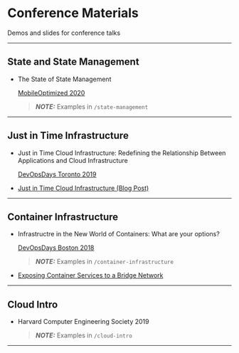 # Conference Materials

Demos and slides for conference talks

---

## State and State Management

* The State of State Management

    [MobileOptimized 2020](https://moconf.dev/)

    > **_NOTE:_** Examples in `/state-management`

---

## Just in Time Infrastructure

* Just in Time Cloud Infrastructure: Redefining the Relationship Between Applications and Cloud Infrastructure

    [DevOpsDays Toronto 2019](https://pheedloop.com/dodto19/site/sessions/?id=zdeRUR)
>

* [Just in Time Cloud Infrastructure (Blog Post)](https://medium.com/capital-one-tech/just-in-time-cloud-infrastructure-8b78a648e780)

---

## Container Infrastructure

* Infrastructre in the New World of Containers: What are your options?

    [DevOpsDays Boston 2018](https://www.devopsdays.org/events/2018-boston/program/austen-novis/)

    > **_NOTE:_** Examples in `/container-infrastructure`

* [Exposing Container Services to a Bridge Network](https://medium.com/capital-one-tech/exposing-container-services-to-a-bridge-network-aa5fe17a9332)

---

## Cloud Intro

* Harvard Computer Engineering Society 2019
    > **_NOTE:_** Examples in `/cloud-intro`

---
